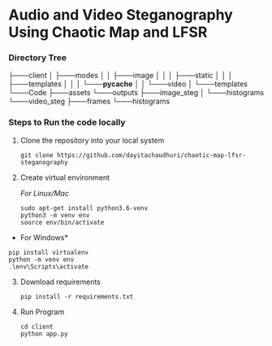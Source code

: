 # Audio and Video Steganography Using Chaotic Map and LFSR

### Directory Tree

├───client
│   ├───modes
│   │   ├───image
│   │   │   ├───static
│   │   │   ├───templates
│   │   │   └───__pycache__
│   │   └───video
│   └───templates
└───Code
    ├───assets
    └───outputs
        ├───image_steg
        │   └───histograms
        └───video_steg
            ├───frames
            └───histograms

### Steps to Run the code locally

1. Clone the repository into your local system

   ```
   git clone https://github.com/dayitachaudhuri/chaotic-map-lfsr-steganography
   ```
2. Create virtual environment

   *For Linux/Mac*

   ```
   sudo apt-get install python3.6-venv
   python3 -m venv env
   source env/bin/activate
   ```

* For Windows*

```
pip install virtualenv
python -m venv env
.\env\Scripts\activate

```

3. Download requirements

   ```
   pip install -r requirements.txt
   ```
4. Run Program

   ```
   cd client
   python app.py
   ```
